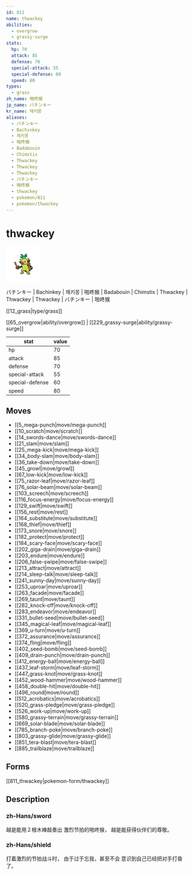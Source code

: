 ```yaml
---
id: 811
name: thwackey
abilities:
  - overgrow
  - grassy-surge
stats:
  hp: 70
  attack: 85
  defense: 70
  special-attack: 55
  special-defense: 60
  speed: 80
types:
  - grass
zh_name: 啪咚猴
jp_name: バチンキー
kr_name: 채키몽
aliases:
  - バチンキー
  - Bachinkey
  - 채키몽
  - 啪咚猴
  - Badabouin
  - Chimstix
  - Thwackey
  - Thwackey
  - Thwackey
  - バチンキー
  - 啪咚猴
  - thwackey
  - pokemon/811
  - pokemon/thwackey
---
```

# thwackey

![](https://raw.githubusercontent.com/PokeAPI/sprites/master/sprites/pokemon/811.png)

バチンキー | Bachinkey | 채키몽 | 啪咚猴 | Badabouin | Chimstix | Thwackey | Thwackey | Thwackey | バチンキー | 啪咚猴

[[12_grass|type/grass]]

[[65_overgrow|ability/overgrow]] | [[229_grassy-surge|ability/grassy-surge]]

|stat|value|
|---|---|
|hp|70|
|attack|85|
|defense|70|
|special-attack|55|
|special-defense|60|
|speed|80|


## Moves

- [[5_mega-punch|move/mega-punch]]
- [[10_scratch|move/scratch]]
- [[14_swords-dance|move/swords-dance]]
- [[21_slam|move/slam]]
- [[25_mega-kick|move/mega-kick]]
- [[34_body-slam|move/body-slam]]
- [[36_take-down|move/take-down]]
- [[45_growl|move/growl]]
- [[67_low-kick|move/low-kick]]
- [[75_razor-leaf|move/razor-leaf]]
- [[76_solar-beam|move/solar-beam]]
- [[103_screech|move/screech]]
- [[116_focus-energy|move/focus-energy]]
- [[129_swift|move/swift]]
- [[156_rest|move/rest]]
- [[164_substitute|move/substitute]]
- [[168_thief|move/thief]]
- [[173_snore|move/snore]]
- [[182_protect|move/protect]]
- [[184_scary-face|move/scary-face]]
- [[202_giga-drain|move/giga-drain]]
- [[203_endure|move/endure]]
- [[206_false-swipe|move/false-swipe]]
- [[213_attract|move/attract]]
- [[214_sleep-talk|move/sleep-talk]]
- [[241_sunny-day|move/sunny-day]]
- [[253_uproar|move/uproar]]
- [[263_facade|move/facade]]
- [[269_taunt|move/taunt]]
- [[282_knock-off|move/knock-off]]
- [[283_endeavor|move/endeavor]]
- [[331_bullet-seed|move/bullet-seed]]
- [[345_magical-leaf|move/magical-leaf]]
- [[369_u-turn|move/u-turn]]
- [[372_assurance|move/assurance]]
- [[374_fling|move/fling]]
- [[402_seed-bomb|move/seed-bomb]]
- [[409_drain-punch|move/drain-punch]]
- [[412_energy-ball|move/energy-ball]]
- [[437_leaf-storm|move/leaf-storm]]
- [[447_grass-knot|move/grass-knot]]
- [[452_wood-hammer|move/wood-hammer]]
- [[458_double-hit|move/double-hit]]
- [[496_round|move/round]]
- [[512_acrobatics|move/acrobatics]]
- [[520_grass-pledge|move/grass-pledge]]
- [[526_work-up|move/work-up]]
- [[580_grassy-terrain|move/grassy-terrain]]
- [[669_solar-blade|move/solar-blade]]
- [[785_branch-poke|move/branch-poke]]
- [[803_grassy-glide|move/grassy-glide]]
- [[851_tera-blast|move/tera-blast]]
- [[885_trailblaze|move/trailblaze]]

## Forms



[[811_thwackey|pokemon-form/thwackey]]

## Description

### zh-Hans/sword

越是能用２根木棒敲奏出
激烈节拍的啪咚猴，
越是能获得伙伴们的尊敬。

### zh-Hans/shield

打着激烈的节拍战斗时，
由于过于忘我，甚至不会
意识到自己已经把对手打昏了。

